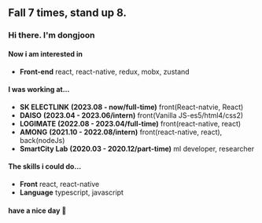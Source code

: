 ## Fall 7 times, stand up 8.
### Hi there. I'm dongjoon</br>
#### Now i am interested in
* __Front-end__ react, react-native, redux, mobx, zustand</br>

#### I was working at... <br/>
* __SK ELECTLINK__ __(2023.08 - now/full-time)__ front(React-natvie, React)</br>
* __DAISO__ __(2023.04 - 2023.06/intern)__ front(Vanilla JS-es5/html4/css2)</br>
* __LOGIMATE__ __(2022.08 - 2023.04/full-time)__ front(react-native, react)</br>
* __AMONG__ __(2021.10 - 2022.08/intern)__ front(react-native, react), back(nodeJs)<br/>
* __SmartCity Lab__ __(2020.03 - 2020.12/part-time)__ ml developer, researcher</br>

#### The skills i could do...
* __Front__  react, react-native<br/>
* __Language__  typescript, javascript<br/>

#### have a nice day 👋
